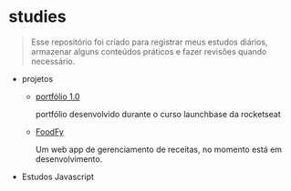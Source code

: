 # studies

> Esse repositório foi criado para registrar meus estudos diários, armazenar alguns conteúdos práticos e fazer revisões quando necessário.

- projetos
  - [portfólio 1.0](https://github.com/tonGuedesDev/portfolio-1.0)
      <p>portfólio desenvolvido durante o curso launchbase da rocketseat</p>
  - [FoodFy](https://github.com/tonGuedesDev/FoodFy)
      <p>Um web app de gerenciamento de receitas, no momento está em desenvolvimento.</p>

- Estudos Javascript
